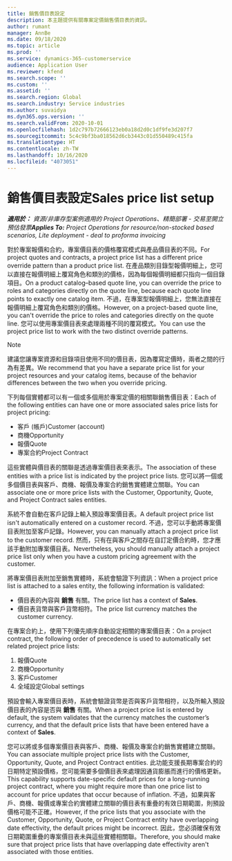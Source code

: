 ```yaml
---
title: 銷售價目表設定
description: 本主題提供有關專案定價銷售價目表的資訊。
author: rumant
manager: AnnBe
ms.date: 09/18/2020
ms.topic: article
ms.prod: ''
ms.service: dynamics-365-customerservice
audience: Application User
ms.reviewer: kfend
ms.search.scope: ''
ms.custom: ''
ms.assetid: ''
ms.search.region: Global
ms.search.industry: Service industries
ms.author: suvaidya
ms.dyn365.ops.version: ''
ms.search.validFrom: 2020-10-01
ms.openlocfilehash: 1d2c797b72666123eb0a18d2d0c1df9fe3d207f7
ms.sourcegitcommit: 5c4c9bf3ba018562d6cb3443c01d550489c415fa
ms.translationtype: HT
ms.contentlocale: zh-TW
ms.lasthandoff: 10/16/2020
ms.locfileid: "4073051"
---
```

# <a name="sales-price-list-setup"></a><span data-ttu-id="97a99-103">銷售價目表設定</span><span class="sxs-lookup"><span data-stu-id="97a99-103">Sales price list setup</span></span>

<span data-ttu-id="97a99-104">_**適用於：** 資源/非庫存型案例適用的 Project Operations、精簡部署 - 交易至開立預估發票_</span><span class="sxs-lookup"><span data-stu-id="97a99-104">_**Applies To:** Project Operations for resource/non-stocked based scenarios, Lite deployment - deal to proforma invoicing_</span></span>

<span data-ttu-id="97a99-105">對於專案報價和合約，專案價目表的價格覆寫模式與產品價目表的不同。</span><span class="sxs-lookup"><span data-stu-id="97a99-105">For project quotes and contracts, a project price list has a different price override pattern than a product price list.</span></span> <span data-ttu-id="97a99-106">在產品類別目錄型報價明細上，您可以直接在報價明細上覆寫角色和類別的價格，因為每個報價明細都只指向一個目錄項目。</span><span class="sxs-lookup"><span data-stu-id="97a99-106">On a product catalog–based quote line, you can override the price to roles and categories directly on the quote line, because each quote line points to exactly one catalog item.</span></span> <span data-ttu-id="97a99-107">不過，在專案型報價明細上，您無法直接在報價明細上覆寫角色和類別的價格。</span><span class="sxs-lookup"><span data-stu-id="97a99-107">However, on a project-based quote line, you can't override the price to roles and categories directly on the quote line.</span></span> <span data-ttu-id="97a99-108">您可以使用專案價目表來處理兩種不同的覆寫模式。</span><span class="sxs-lookup"><span data-stu-id="97a99-108">You can use the project price list to work with the two distinct override patterns.</span></span>

> [!NOTE]
> <span data-ttu-id="97a99-109">建議您讓專案資源和目錄項目使用不同的價目表，因為覆寫定價時，兩者之間的行為有差異。</span><span class="sxs-lookup"><span data-stu-id="97a99-109">We recommend that you have a separate price list for your project resources and your catalog items, because of the behavior differences between the two when you override pricing.</span></span>

<span data-ttu-id="97a99-110">下列每個實體都可以有一個或多個用於專案定價的相關聯銷售價目表：</span><span class="sxs-lookup"><span data-stu-id="97a99-110">Each of the following entities can have one or more associated sales price lists for project pricing:</span></span>

- <span data-ttu-id="97a99-111">客戶 (帳戶)</span><span class="sxs-lookup"><span data-stu-id="97a99-111">Customer (account)</span></span> 
- <span data-ttu-id="97a99-112">商機</span><span class="sxs-lookup"><span data-stu-id="97a99-112">Opportunity</span></span> 
- <span data-ttu-id="97a99-113">報價</span><span class="sxs-lookup"><span data-stu-id="97a99-113">Quote</span></span> 
- <span data-ttu-id="97a99-114">專案合約</span><span class="sxs-lookup"><span data-stu-id="97a99-114">Project Contract</span></span>

<span data-ttu-id="97a99-115">這些實體與價目表的關聯是透過專案價目表來表示。</span><span class="sxs-lookup"><span data-stu-id="97a99-115">The association of these entities with a price list is indicated by the project price lists.</span></span> <span data-ttu-id="97a99-116">您可以將一個或多個價目表與客戶、商機、報價及專案合約銷售實體建立關聯。</span><span class="sxs-lookup"><span data-stu-id="97a99-116">You can associate one or more price lists with the Customer, Opportunity, Quote, and Project Contract sales entities.</span></span>

<span data-ttu-id="97a99-117">系統不會自動在客戶記錄上輸入預設專案價目表。</span><span class="sxs-lookup"><span data-stu-id="97a99-117">A default project price list isn't automatically entered on a customer record.</span></span> <span data-ttu-id="97a99-118">不過，您可以手動將專案價目表附加至客戶記錄。</span><span class="sxs-lookup"><span data-stu-id="97a99-118">However, you can manually attach a project price list to the customer record.</span></span> <span data-ttu-id="97a99-119">然而，只有在與客戶之間存在自訂定價合約時，您才應該手動附加專案價目表。</span><span class="sxs-lookup"><span data-stu-id="97a99-119">Nevertheless, you should manually attach a project price list only when you have a custom pricing agreement with the customer.</span></span> 

<span data-ttu-id="97a99-120">將專案價目表附加至銷售實體時，系統會驗證下列資訊：</span><span class="sxs-lookup"><span data-stu-id="97a99-120">When a project price list is attached to a sales entity, the following information is validated:</span></span>

- <span data-ttu-id="97a99-121">價目表的內容與 **銷售** 有關。</span><span class="sxs-lookup"><span data-stu-id="97a99-121">The price list has a context of **Sales**.</span></span> 
- <span data-ttu-id="97a99-122">價目表貨幣與客戶貨幣相符。</span><span class="sxs-lookup"><span data-stu-id="97a99-122">The price list currency matches the customer currency.</span></span> 

<span data-ttu-id="97a99-123">在專案合約上，使用下列優先順序自動設定相關的專案價目表：</span><span class="sxs-lookup"><span data-stu-id="97a99-123">On a project contract, the following order of precedence is used to automatically set related project price lists:</span></span>

1. <span data-ttu-id="97a99-124">報價</span><span class="sxs-lookup"><span data-stu-id="97a99-124">Quote</span></span>
2. <span data-ttu-id="97a99-125">商機​​</span><span class="sxs-lookup"><span data-stu-id="97a99-125">Opportunity</span></span>
3. <span data-ttu-id="97a99-126">客戶</span><span class="sxs-lookup"><span data-stu-id="97a99-126">Customer</span></span> 
4. <span data-ttu-id="97a99-127">全域設定</span><span class="sxs-lookup"><span data-stu-id="97a99-127">Global settings</span></span> 

<span data-ttu-id="97a99-128">預設會輸入專案價目表時，系統會驗證貨幣是否與客戶貨幣相符，以及所輸入預設價目表的內容是否與 **銷售** 有關。</span><span class="sxs-lookup"><span data-stu-id="97a99-128">When a project price list is entered by default, the system validates that the currency matches the customer’s currency, and that the default price lists that have been entered have a context of **Sales**.</span></span>

<span data-ttu-id="97a99-129">您可以將或多個專案價目表與客戶、商機、報價及專案合約銷售實體建立關聯。</span><span class="sxs-lookup"><span data-stu-id="97a99-129">You can associate multiple project price lists with the Customer, Opportunity, Quote, and Project Contract entities.</span></span> <span data-ttu-id="97a99-130">此功能支援長期專案合約的日期特定預設價格，您可能需要多個價目表來處理因通貨膨脹而進行的價格更新。</span><span class="sxs-lookup"><span data-stu-id="97a99-130">This capability supports date-specific default prices for a long-running project contract, where you might require more than one price list to account for price updates that occur because of inflation.</span></span> <span data-ttu-id="97a99-131">不過，如果與客戶、商機、報價或專案合約實體建立關聯的價目表有重疊的有效日期範圍，則預設價格可能不正確。</span><span class="sxs-lookup"><span data-stu-id="97a99-131">However, if the price lists that you associate with the Customer, Opportunity, Quote, or Project Contract entity have overlapping date effectivity, the default prices might be incorrect.</span></span> <span data-ttu-id="97a99-132">因此，您必須確保有效日期範圍重疊的專案價目表未與這些實體相關聯。</span><span class="sxs-lookup"><span data-stu-id="97a99-132">Therefore, you should make sure that project price lists that have overlapping date effectivity aren't associated with those entities.</span></span>

